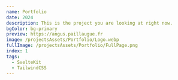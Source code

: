```yaml
---
name: Portfolio
date: 2024
description: This is the project you are looking at right now.
bgColor: bg-primary
preview: https://angus.paillaugue.fr
image: /projectsAssets/Portfolio/Logo.webp
fullImage: /projectsAssets/Portfolio/FullPage.png
index: 1
tags:
  - SvelteKit
  - TailwindCSS
---
```

